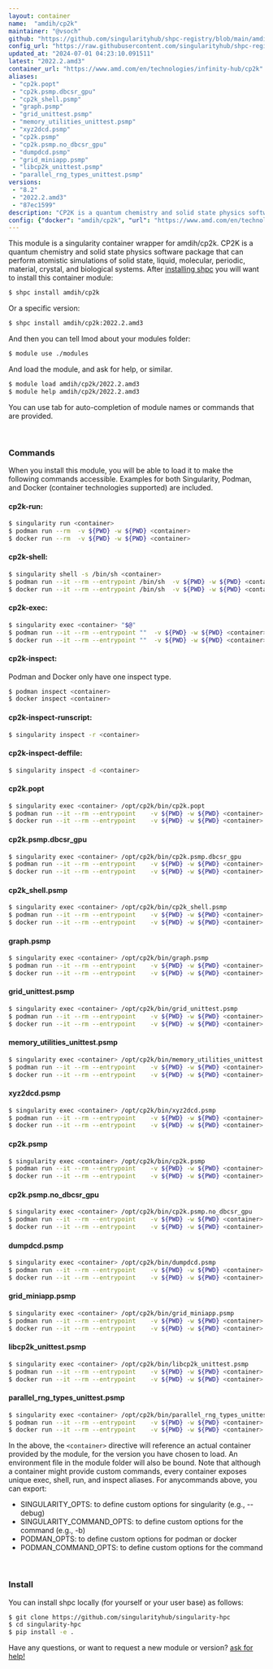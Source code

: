 ```yaml
---
layout: container
name:  "amdih/cp2k"
maintainer: "@vsoch"
github: "https://github.com/singularityhub/shpc-registry/blob/main/amdih/cp2k/container.yaml"
config_url: "https://raw.githubusercontent.com/singularityhub/shpc-registry/main/amdih/cp2k/container.yaml"
updated_at: "2024-07-01 04:23:10.091511"
latest: "2022.2.amd3"
container_url: "https://www.amd.com/en/technologies/infinity-hub/cp2k"
aliases:
 - "cp2k.popt"
 - "cp2k.psmp.dbcsr_gpu"
 - "cp2k_shell.psmp"
 - "graph.psmp"
 - "grid_unittest.psmp"
 - "memory_utilities_unittest.psmp"
 - "xyz2dcd.psmp"
 - "cp2k.psmp"
 - "cp2k.psmp.no_dbcsr_gpu"
 - "dumpdcd.psmp"
 - "grid_miniapp.psmp"
 - "libcp2k_unittest.psmp"
 - "parallel_rng_types_unittest.psmp"
versions:
 - "8.2"
 - "2022.2.amd3"
 - "87ec1599"
description: "CP2K is a quantum chemistry and solid state physics software package that can perform atomistic simulations of solid state, liquid, molecular, periodic, material, crystal, and biological systems."
config: {"docker": "amdih/cp2k", "url": "https://www.amd.com/en/technologies/infinity-hub/cp2k", "description": "CP2K is a quantum chemistry and solid state physics software package that can perform atomistic simulations of solid state, liquid, molecular, periodic, material, crystal, and biological systems.", "maintainer": "@cristiandipietrantonio", "latest": {"2022.2.amd3": "sha256:ebaf3ab04c3f09e830bc762f271fc25dc9270dc20dd63879b567c6b89006014d"}, "tags": {"8.2": "sha256:5947603de32c4e690f734075f7625563a2de18d1c3276ec10fceccdb332022ec", "2022.2.amd3": "sha256:ebaf3ab04c3f09e830bc762f271fc25dc9270dc20dd63879b567c6b89006014d", "87ec1599": "sha256:deee2bb9d342b324feb60adfed6c8db19752a17c9422018460a817a52a681777"}, "aliases": [{"name": "cp2k.popt", "command": "/opt/cp2k/bin/cp2k.popt"}, {"name": "cp2k.psmp.dbcsr_gpu", "command": "/opt/cp2k/bin/cp2k.psmp.dbcsr_gpu"}, {"name": "cp2k_shell.psmp", "command": "/opt/cp2k/bin/cp2k_shell.psmp"}, {"name": "graph.psmp", "command": "/opt/cp2k/bin/graph.psmp"}, {"name": "grid_unittest.psmp", "command": "/opt/cp2k/bin/grid_unittest.psmp"}, {"name": "memory_utilities_unittest.psmp", "command": "/opt/cp2k/bin/memory_utilities_unittest.psmp"}, {"name": "xyz2dcd.psmp", "command": "/opt/cp2k/bin/xyz2dcd.psmp"}, {"name": "cp2k.psmp", "command": "/opt/cp2k/bin/cp2k.psmp"}, {"name": "cp2k.psmp.no_dbcsr_gpu", "command": "/opt/cp2k/bin/cp2k.psmp.no_dbcsr_gpu"}, {"name": "dumpdcd.psmp", "command": "/opt/cp2k/bin/dumpdcd.psmp"}, {"name": "grid_miniapp.psmp", "command": "/opt/cp2k/bin/grid_miniapp.psmp"}, {"name": "libcp2k_unittest.psmp", "command": "/opt/cp2k/bin/libcp2k_unittest.psmp"}, {"name": "parallel_rng_types_unittest.psmp", "command": "/opt/cp2k/bin/parallel_rng_types_unittest.psmp"}]}
---
```


This module is a singularity container wrapper for amdih/cp2k.
CP2K is a quantum chemistry and solid state physics software package that can perform atomistic simulations of solid state, liquid, molecular, periodic, material, crystal, and biological systems.
After [installing shpc](#install) you will want to install this container module:


```bash
$ shpc install amdih/cp2k
```

Or a specific version:

```bash
$ shpc install amdih/cp2k:2022.2.amd3
```

And then you can tell lmod about your modules folder:

```bash
$ module use ./modules
```

And load the module, and ask for help, or similar.

```bash
$ module load amdih/cp2k/2022.2.amd3
$ module help amdih/cp2k/2022.2.amd3
```

You can use tab for auto-completion of module names or commands that are provided.

<br>

### Commands

When you install this module, you will be able to load it to make the following commands accessible.
Examples for both Singularity, Podman, and Docker (container technologies supported) are included.

#### cp2k-run:

```bash
$ singularity run <container>
$ podman run --rm  -v ${PWD} -w ${PWD} <container>
$ docker run --rm  -v ${PWD} -w ${PWD} <container>
```

#### cp2k-shell:

```bash
$ singularity shell -s /bin/sh <container>
$ podman run --it --rm --entrypoint /bin/sh  -v ${PWD} -w ${PWD} <container>
$ docker run --it --rm --entrypoint /bin/sh  -v ${PWD} -w ${PWD} <container>
```

#### cp2k-exec:

```bash
$ singularity exec <container> "$@"
$ podman run --it --rm --entrypoint ""  -v ${PWD} -w ${PWD} <container> "$@"
$ docker run --it --rm --entrypoint ""  -v ${PWD} -w ${PWD} <container> "$@"
```

#### cp2k-inspect:

Podman and Docker only have one inspect type.

```bash
$ podman inspect <container>
$ docker inspect <container>
```

#### cp2k-inspect-runscript:

```bash
$ singularity inspect -r <container>
```

#### cp2k-inspect-deffile:

```bash
$ singularity inspect -d <container>
```


#### cp2k.popt

```bash
$ singularity exec <container> /opt/cp2k/bin/cp2k.popt
$ podman run --it --rm --entrypoint    -v ${PWD} -w ${PWD} <container> -c " $@"
$ docker run --it --rm --entrypoint    -v ${PWD} -w ${PWD} <container> -c " $@"
```


#### cp2k.psmp.dbcsr_gpu

```bash
$ singularity exec <container> /opt/cp2k/bin/cp2k.psmp.dbcsr_gpu
$ podman run --it --rm --entrypoint    -v ${PWD} -w ${PWD} <container> -c " $@"
$ docker run --it --rm --entrypoint    -v ${PWD} -w ${PWD} <container> -c " $@"
```


#### cp2k_shell.psmp

```bash
$ singularity exec <container> /opt/cp2k/bin/cp2k_shell.psmp
$ podman run --it --rm --entrypoint    -v ${PWD} -w ${PWD} <container> -c " $@"
$ docker run --it --rm --entrypoint    -v ${PWD} -w ${PWD} <container> -c " $@"
```


#### graph.psmp

```bash
$ singularity exec <container> /opt/cp2k/bin/graph.psmp
$ podman run --it --rm --entrypoint    -v ${PWD} -w ${PWD} <container> -c " $@"
$ docker run --it --rm --entrypoint    -v ${PWD} -w ${PWD} <container> -c " $@"
```


#### grid_unittest.psmp

```bash
$ singularity exec <container> /opt/cp2k/bin/grid_unittest.psmp
$ podman run --it --rm --entrypoint    -v ${PWD} -w ${PWD} <container> -c " $@"
$ docker run --it --rm --entrypoint    -v ${PWD} -w ${PWD} <container> -c " $@"
```


#### memory_utilities_unittest.psmp

```bash
$ singularity exec <container> /opt/cp2k/bin/memory_utilities_unittest.psmp
$ podman run --it --rm --entrypoint    -v ${PWD} -w ${PWD} <container> -c " $@"
$ docker run --it --rm --entrypoint    -v ${PWD} -w ${PWD} <container> -c " $@"
```


#### xyz2dcd.psmp

```bash
$ singularity exec <container> /opt/cp2k/bin/xyz2dcd.psmp
$ podman run --it --rm --entrypoint    -v ${PWD} -w ${PWD} <container> -c " $@"
$ docker run --it --rm --entrypoint    -v ${PWD} -w ${PWD} <container> -c " $@"
```


#### cp2k.psmp

```bash
$ singularity exec <container> /opt/cp2k/bin/cp2k.psmp
$ podman run --it --rm --entrypoint    -v ${PWD} -w ${PWD} <container> -c " $@"
$ docker run --it --rm --entrypoint    -v ${PWD} -w ${PWD} <container> -c " $@"
```


#### cp2k.psmp.no_dbcsr_gpu

```bash
$ singularity exec <container> /opt/cp2k/bin/cp2k.psmp.no_dbcsr_gpu
$ podman run --it --rm --entrypoint    -v ${PWD} -w ${PWD} <container> -c " $@"
$ docker run --it --rm --entrypoint    -v ${PWD} -w ${PWD} <container> -c " $@"
```


#### dumpdcd.psmp

```bash
$ singularity exec <container> /opt/cp2k/bin/dumpdcd.psmp
$ podman run --it --rm --entrypoint    -v ${PWD} -w ${PWD} <container> -c " $@"
$ docker run --it --rm --entrypoint    -v ${PWD} -w ${PWD} <container> -c " $@"
```


#### grid_miniapp.psmp

```bash
$ singularity exec <container> /opt/cp2k/bin/grid_miniapp.psmp
$ podman run --it --rm --entrypoint    -v ${PWD} -w ${PWD} <container> -c " $@"
$ docker run --it --rm --entrypoint    -v ${PWD} -w ${PWD} <container> -c " $@"
```


#### libcp2k_unittest.psmp

```bash
$ singularity exec <container> /opt/cp2k/bin/libcp2k_unittest.psmp
$ podman run --it --rm --entrypoint    -v ${PWD} -w ${PWD} <container> -c " $@"
$ docker run --it --rm --entrypoint    -v ${PWD} -w ${PWD} <container> -c " $@"
```


#### parallel_rng_types_unittest.psmp

```bash
$ singularity exec <container> /opt/cp2k/bin/parallel_rng_types_unittest.psmp
$ podman run --it --rm --entrypoint    -v ${PWD} -w ${PWD} <container> -c " $@"
$ docker run --it --rm --entrypoint    -v ${PWD} -w ${PWD} <container> -c " $@"
```



In the above, the `<container>` directive will reference an actual container provided
by the module, for the version you have chosen to load. An environment file in the
module folder will also be bound. Note that although a container
might provide custom commands, every container exposes unique exec, shell, run, and
inspect aliases. For anycommands above, you can export:

 - SINGULARITY_OPTS: to define custom options for singularity (e.g., --debug)
 - SINGULARITY_COMMAND_OPTS: to define custom options for the command (e.g., -b)
 - PODMAN_OPTS: to define custom options for podman or docker
 - PODMAN_COMMAND_OPTS: to define custom options for the command

<br>

### Install

You can install shpc locally (for yourself or your user base) as follows:

```bash
$ git clone https://github.com/singularityhub/singularity-hpc
$ cd singularity-hpc
$ pip install -e .
```

Have any questions, or want to request a new module or version? [ask for help!](https://github.com/singularityhub/singularity-hpc/issues)
